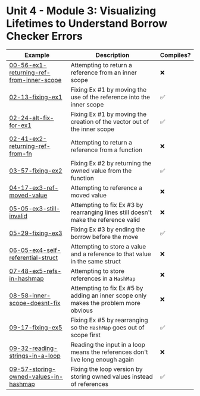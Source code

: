 # Unit 4 - Module 3: Visualizing Lifetimes to Understand Borrow Checker Errors

| Example | Description | Compiles? |
|---------|-------------|-----------|
| [00-56-ex1-returning-ref-from-inner-scope](00-56-ex1-returning-ref-from-inner-scope) | Attempting to return a reference from an inner scope | ❌ |
| [02-13-fixing-ex1](02-13-fixing-ex1) | Fixing Ex #1 by moving the use of the reference into the inner scope | ✅ |
| [02-24-alt-fix-for-ex1](02-24-alt-fix-for-ex1) | Fixing Ex #1 by moving the creation of the vector out of the inner scope | ✅ |
| [02-41-ex2-returning-ref-from-fn](02-41-ex2-returning-ref-from-fn) | Attempting to return a reference from a function | ❌ |
| [03-57-fixing-ex2](03-57-fixing-ex2) | Fixing Ex #2 by returning the owned value from the function | ✅ |
| [04-17-ex3-ref-moved-value](04-17-ex3-ref-moved-value) | Attempting to reference a moved value | ❌ |
| [05-05-ex3-still-invalid](05-05-ex3-still-invalid) | Attempting to fix Ex #3 by rearranging lines still doesn't make the reference valid | ❌ |
| [05-29-fixing-ex3](05-29-fixing-ex3) | Fixing Ex #3 by ending the borrow before the move | ✅ |
| [06-05-ex4-self-referential-struct](06-05-ex4-self-referential-struct) | Attempting to store a value and a reference to that value in the same struct | ❌ |
| [07-48-ex5-refs-in-hashmap](07-48-ex5-refs-in-hashmap) | Attempting to store references in a `HashMap` | ❌ |
| [08-58-inner-scope-doesnt-fix](08-58-inner-scope-doesnt-fix) | Attempting to fix Ex #5 by adding an inner scope only makes the problem more obvious | ❌ |
| [09-17-fixing-ex5](09-17-fixing-ex5) | Fixing Ex #5 by rearranging so the `HashMap` goes out of scope first | ✅ |
| [09-32-reading-strings-in-a-loop](09-32-reading-strings-in-a-loop) | Reading the input in a loop means the references don't live long enough again | ❌ |
| [09-57-storing-owned-values-in-hashmap](09-57-storing-owned-values-in-hashmap) | Fixing the loop version by storing owned values instead of references | ✅ |
